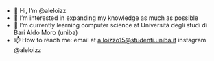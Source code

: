 - 👋 Hi, I’m @aleloizz
- 👀 I’m interested in expanding my knowledge as much as possible 
- 🌱 I’m currently learning computer science at Università degli studi di Bari Aldo Moro (uniba)
- 📫 How to reach me: email at a.loizzo15@studenti.uniba.it
                      instagram @aleloizz

<!---
aleloizz/aleloizz is a ✨ special ✨ repository because its `README.md` (this file) appears on your GitHub profile.
You can click the Preview link to take a look at your changes.
--->
